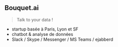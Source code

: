 ## Bouquet.ai
> Talk to your data !

* startup basée à Paris, Lyon et SF
* chatbot & analyse de données
* Slack / Skype / Messenger / MS Teams / ejabberd
